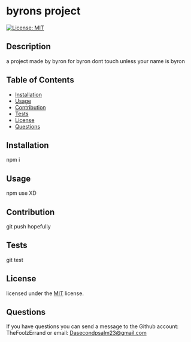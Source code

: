 # byrons project

  [![License: MIT](https://img.shields.io/badge/License-MIT-yellow.svg)](https://opensource.org/licenses/MIT)

  ## Description

  a project made by byron for byron dont touch unless your name is byron

  ## Table of Contents

  - [Installation](#installation)
  - [Usage](#usage)
  - [Contribution](#contribution)
  - [Tests](#tests)
  - [License](#license)
  - [Questions](#questions)

  <h2 id="installation">Installation</h2>
  npm i

  <h2 id="usage">Usage</h2>
  npm use XD

  <h2 id="contribution">Contribution</h2>
  git push hopefully

  <h2 id="tests">Tests</h2>
  git test

  <h2 id="license">License</h2>
  licensed under the <a href="https://opensource.org/licenses/MIT">MIT</a> license.

  <h2 id="questions">Questions</h2>
  
  If you have questions you can send a message to 
  the Github account: TheFoolzErrand
  or 
  email: Dasecondpsalm23@gmail.com

